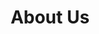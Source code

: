 ---
layout: dau
title: About Us
sections:
  hero:
    text: Meet the People Behind Phoenix Spark!
    header:
    color:
      light: '000'
      dark: '111'
  splitColumns:
    - header: Major Byron Doan, Director
      descriptor: >
        Major Byron Doan is on loan to Phoenix Spark from the 21st Air Refueling Squadron.  A C-17A pilot by trade, Major Doan has served for ten years in the USAF and is a graduate of both the Citadel and the University of Florida with Baccalaureates in Electrical and Computer Engineering from both schools.  Major Doan's concentration at Phoenix Spark is as the Director of Operations.
      image: 
      textOrientation: left
    - header: Captain Justin Niquette, Digital Initiatives
      descriptor: >
        Captain Justin Niquette is on loan to Phoenix Spark from the 6th Air Refueling Squadron.  A KC-10A pilot by trade, Captain Niquette has served for six years in the USAF, and is a graduate from both the United States Air Force Academy and Embry-Riddle Aeronautical University.  Captain Niquette's concentration at Phoenix Spark is serving as the Deputy Director of Software Innovation.
      image: 
      textOrientation: right
    # - header: Captain Wes Williams, Contracting
    #   descriptor: >
    #     Blah blah blah
    #   image: 
    #   textOrientation: left
    - header: MSgt Sean McKinney, Superintendent
      descriptor: >
        Master Sergeant Sean McKinney is on loan to Phoenix Spark from the 60th Maintenance Squadron (MXS).  An Electrical & Environmental aircraft maintainer by trade, he has been in the USAF for fifteen years and has been stationed at Luke AFB, AZ, McGuire AFB, NJ, and Travis AFB, CA.  MSgt McKinney has a Baccalaureate in Computer Science from the University of Maryland Global Campus and is pursuing a Masters in Cyber Security from Georgia Institute of Technology.  MSgt McKinney's concentration at Phoenix Spark is as the Superintendent.
      image: 
      textOrientation: right
    - header: John Dickerson, Innovation & Continuity Officer
      descriptor: >
        Mr. John Dickerson is on loan to Phoenix Spark from Manpower.  A retired veteran, having served 26 years in the USAF, John has been working for Phoenix Spark for the last five years.  John was previously stationed at Altus AFB, OK, Loring AFB, ME, Travis AFB, CA, and Dover AFB, DE.  John has a Baccalaureate in Computer Engineering and an MBA in Program Management.  John's concentration here at Phoenix Spark is Operations Management, Procurement, Budget Management, Facilities, and Lab Operations.  Having worked at Phoenix Spark for several changeovers in command and personnel, Mr. Dickerson also acts as the continuity officer for Phoenix Spark.
      image: john-dickerson.png
      textOrientation: left 
    - header: TSgt Stephen Jogerst, Additive Manufacturing
      descriptor: >
        Technical Sergeant Stephen Jogerst is on loan to Phoenix Spark from the 60th Aircraft Maintenance Squadron (AMXS).  He has been in the USAF for fifteen years and has spent all of it at Travis.  
      image: 
      textOrientation: right 
    - header: TSgt Kevin Wolfe, Media & Marketing, Digital Initiatives
      descriptor: >
        Technical Sergeant Kevin Wolfe is on loan to Phoenix Spark from the 60th Maintenance Squadron (MXS).  A 2A5X1 C-5 crew chief by trade, he has been in the USAF for fifteen years and has been stationed at Travis AFB, CA, Lajes AB, Portugal, Ramstein AB, Germany, Hickam AFB, HI, and is now back at Travis.  TSgt Wolfe has a Baccalaureate in Biology from Virginia Polytechnic Institute and State University.  
      image: 
      textOrientation: left 
    - header: TSgt James Andrews, Digital Initiatives
      descriptor: >
        Technical Sergeant James Andrews is on loan to Phoenix Spark from the 60th Logistics Resource Squadron (LRS).  A 2F0X1 Fuels by AFSC, he has been in the USAF for thirteen years and has been stationed at Travis AFB, CA, Ramstein AB, Germany, Yokota AB, Japan, Moron AB, Spain, and Kunsan Air Base, South Korea.  TSgt Andrews has a Baccalaureate in Computer Science from American Military University.  TSgt Andrews' concentration at Phoenix Spark is as part of the Digital Initiatives Team, with a focus on Microsoft PowerApps.  
      image: 
      textOrientation: right 
    # - header: TSgt Homero Rodriguez, Media & Marketing
    #   descriptor: >
    #     Blah blah blah
      image: 
      textOrientation: left 
  splitColumnsFinal:
    header: Phoenix Spark Success Stories
    descriptor: >
      The Travis AFB Phoenix Spark innovation cell has had a hand in creating many innovative solutions to both common, and uncommon, problems at the 60th Air Mobility Wing.  Below, you'll find some of the most recent success stories from Phoenix Spark:
    textOrientation: center
    # image: /arvr/images/arvr.png
  # faq:
  #   header: Frequently Asked Questions (FAQs)
  #   tabs:
  #     - question: If I don't have any coding experience can I still partake in the Digital Initiatives?
  #       answer: >
  #         Yes!  Your experience, or inexperience, in coding is not a barrier to entry.  We will teach you the fundamentals of coding, and you will have the opportunity to learn from your peers and instructors.  We will also provide you with the opportunity to learn from the best in the industry, and to network with them.
  #       # Link to confluence, add in primary POCs for travis & other bases, if that doesn't work, try a new SBIR (see FAQ below) 
  #     - question: Where can I go to learn more about coding before taking the Phoenix Spark aptitude assessment?
  #       answer: >
  #         Checkout <a target="_blank" href=https://www.freecodecamp.org/news/tag/coding-bootcamps/>Free Code Camp</a> to begin your journey.  Alternatively, search for "free coding courses" and take whichever program strikes your fancy!
  # cta:
  #   - header: Are you interested in learning to program, or do you have prior experience?  
  #     button1Text: Tell us!
  #     button1Url:  /digital-survey/
  #     isInternal: 'yes'
    # - header: Think you are ready to be a full-stack developer?  
      # button2Text: Take this assessment!
      # button2Url:  /links/
      # isInternal: 'yes'
    # - header: Get started today!
    #   code: <span class="hs-cta-wrapper" id="hs-cta-wrapper-c2797bbc-1361-4e12-8741-8e38c931ecdd"><span class="hs-cta-node hs-cta-c2797bbc-1361-4e12-8741-8e38c931ecdd" id="hs-cta-c2797bbc-1361-4e12-8741-8e38c931ecdd"><!--[if lte IE 8]><div id="hs-cta-ie-element"></div><![endif]--><a href="https://cta-redirect.hubspot.com/cta/redirect/19681065/c2797bbc-1361-4e12-8741-8e38c931ecdd"  target="_blank" ><img class="hs-cta-img" id="hs-cta-img-c2797bbc-1361-4e12-8741-8e38c931ecdd" style="border-width:0px;" src="https://no-cache.hubspot.com/cta/default/19681065/c2797bbc-1361-4e12-8741-8e38c931ecdd.png"  alt="Join our Ecosystem"/></a></span><script charset="utf-8" src="https://js.hscta.net/cta/current.js"></script><script type="text/javascript"> hbspt.cta.load(19681065, 'c2797bbc-1361-4e12-8741-8e38c931ecdd', {"region":"na1"}); </script></span>
    # - header: Ready to get started?
    #   descriptor: Reach out and join the team
    #   manual:
    #     - code: <span class="hs-cta-wrapper" id="hs-cta-wrapper-6cd54bf0-2511-40d5-8923-671b7f5fa9cc"><span class="hs-cta-node hs-cta-6cd54bf0-2511-40d5-8923-671b7f5fa9cc" id="hs-cta-6cd54bf0-2511-40d5-8923-671b7f5fa9cc"><!--[if lte IE 8]><div id="hs-cta-ie-element"></div><![endif]--><a href="https://cta-redirect.hubspot.com/cta/redirect/19681065/6cd54bf0-2511-40d5-8923-671b7f5fa9cc"  target="_blank" ><img class="hs-cta-img" id="hs-cta-img-6cd54bf0-2511-40d5-8923-671b7f5fa9cc" style="border-width:0px;" src="https://no-cache.hubspot.com/cta/default/19681065/6cd54bf0-2511-40d5-8923-671b7f5fa9cc.png"  alt="Learn About Tron"/></a></span><script charset="utf-8" src="https://js.hscta.net/cta/current.js"></script><script type="text/javascript"> hbspt.cta.load(19681065, '6cd54bf0-2511-40d5-8923-671b7f5fa9cc', {"region":"na1"}); </script></span>
        # - code: <span class="hs-cta-wrapper" id="hs-cta-wrapper-c2797bbc-1361-4e12-8741-8e38c931ecdd"><span class="hs-cta-node hs-cta-c2797bbc-1361-4e12-8741-8e38c931ecdd" id="hs-cta-c2797bbc-1361-4e12-8741-8e38c931ecdd"><!--[if lte IE 8]><div id="hs-cta-ie-element"></div><![endif]--><a href="https://cta-redirect.hubspot.com/cta/redirect/19681065/c2797bbc-1361-4e12-8741-8e38c931ecdd"  target="_blank" ><img class="hs-cta-img" id="hs-cta-img-c2797bbc-1361-4e12-8741-8e38c931ecdd" style="border-width:0px;" src="https://no-cache.hubspot.com/cta/default/19681065/c2797bbc-1361-4e12-8741-8e38c931ecdd.png"  alt="Join our Ecosystem"/></a></span><script charset="utf-8" src="https://js.hscta.net/cta/current.js"></script><script type="text/javascript"> hbspt.cta.load(19681065, 'c2797bbc-1361-4e12-8741-8e38c931ecdd', {"region":"na1"}); </script></span>
      # buttons:
      #   - text: Take this assessment!
      #     url:  /links/
      #     isInternal: 'yes'
      #   - text: Join our ecosystem
      #     url: /apply/
      #     isInternal: 'yes'
    # - header: Ready to get started?
    #   descriptor: Reach out and join the team
    #   manual:
    #     - code: <span class="hs-cta-wrapper" id="hs-cta-wrapper-6cd54bf0-2511-40d5-8923-671b7f5fa9cc"><span class="hs-cta-node hs-cta-6cd54bf0-2511-40d5-8923-671b7f5fa9cc" id="hs-cta-6cd54bf0-2511-40d5-8923-671b7f5fa9cc"><!--[if lte IE 8]><div id="hs-cta-ie-element"></div><![endif]--><a href="https://cta-redirect.hubspot.com/cta/redirect/19681065/6cd54bf0-2511-40d5-8923-671b7f5fa9cc"  target="_blank" ><img class="hs-cta-img" id="hs-cta-img-6cd54bf0-2511-40d5-8923-671b7f5fa9cc" style="border-width:0px;" src="https://no-cache.hubspot.com/cta/default/19681065/6cd54bf0-2511-40d5-8923-671b7f5fa9cc.png"  alt="Learn About Tron"/></a></span><script charset="utf-8" src="https://js.hscta.net/cta/current.js"></script><script type="text/javascript"> hbspt.cta.load(19681065, '6cd54bf0-2511-40d5-8923-671b7f5fa9cc', {"region":"na1"}); </script></span>
        # - code: <span class="hs-cta-wrapper" id="hs-cta-wrapper-c2797bbc-1361-4e12-8741-8e38c931ecdd"><span class="hs-cta-node hs-cta-c2797bbc-1361-4e12-8741-8e38c931ecdd" id="hs-cta-c2797bbc-1361-4e12-8741-8e38c931ecdd"><!--[if lte IE 8]><div id="hs-cta-ie-element"></div><![endif]--><a href="https://cta-redirect.hubspot.com/cta/redirect/19681065/c2797bbc-1361-4e12-8741-8e38c931ecdd"  target="_blank" ><img class="hs-cta-img" id="hs-cta-img-c2797bbc-1361-4e12-8741-8e38c931ecdd" style="border-width:0px;" src="https://no-cache.hubspot.com/cta/default/19681065/c2797bbc-1361-4e12-8741-8e38c931ecdd.png"  alt="Join our Ecosystem"/></a></span><script charset="utf-8" src="https://js.hscta.net/cta/current.js"></script><script type="text/javascript"> hbspt.cta.load(19681065, 'c2797bbc-1361-4e12-8741-8e38c931ecdd', {"region":"na1"}); </script></span>
      # buttons:
      #   - text: Join our Ecosystem
      #     url:  /digital-survey/
      #     isInternal: 'yes'
      #   - text: Join our ecosystem
      #     url: /apply/
      #     isInternal: 'yes'
  # features:
  #   - header: Learn what Puckboard can do for you
  #     cards:
  #      - image: /arvr/images/requests.svg
  #        header: Event Volunteering
  #        descriptor: Easily request open positions on flights, sims, or ground events from your personal device, anywhere in the world...without needing a lengthy text chain to your schedulers.
  #      - video: https://player.vimeo.com/video/519703716?title=0&amp;byline=0&amp;portrait=0&amp;badge=0&amp;autopause=0&amp;player_id=0&amp;app_id=58479
  #        header: Conflict Resolution
  #        descriptor: Quickly identify and resolve conflicts, even when crewmembers are scheduled separately by two different organizations.
  #      - image: /arvr/images/checkfilled.svg
  #        header: Crew Availability
  #        descriptor: View available crewmembers before accidentally scheduling someone for two flights at the same time.
  #        image-alt: Platform One Ecosystem
  #   - header: What's new in Puckboard?
  #     descriptor: The latest releases.
  #     cards:
  #      - header: Mobile Improvements
  #        descriptor: Access your schedule from any device with internet connection, make requests, and approve them all on your phone. 
  #      - header: Multi-week View
  #        descriptor: View your schedule across multiple weeks with the click of a button, with easy filters available to view by personnel or event type.
  #      - header: Performance Improvements & Bug Fixes
  #        descriptor: Improvements to loading time and bug fixes for multiple features. 
  #      - header: Restructured Permission Set
  #        descriptor: Added functionality for Squadron POCs and Organizational Admins, with greater flexibility to scale fast and securely.
  #      - header: Delete / Cancel Requests
  #        descriptor: Delete or cancel requests after review, improving communications within your squadron. 
  #      - header: Puckboard Logging Beta
  #        descriptor: Puckboard Logging Beta Program, contact us to get involved!
---